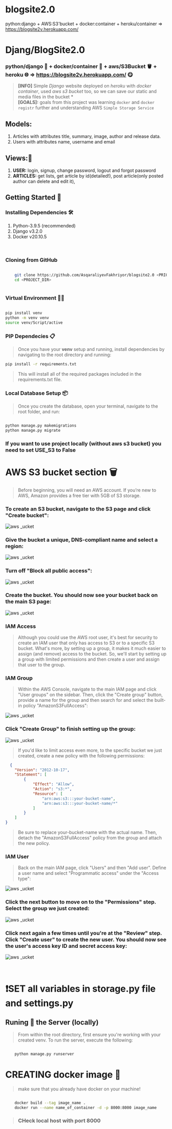 # blogsite2.0
python:django + AWS:S3'bucket  + docker:container + heroku/container => https://blogsite2v.herokuapp.com/

# Djang/BlogSite2.0 <br>
### python/django 🔰 + docker/container 🚢 + aws/S3Bucket 🪣 + heroku 🌐 => https://blogsite2v.herokuapp.com/ 😋


> **[INFO]** Simple *Django* website deployed on *heroku* with *docker container*, used *aws s3 bucket* too, so we can save our static and media files in the bucket *<br>
> **[GOALS]:** goals from this project was learning `docker` and `docker registr` further and understanding AWS `Simple Storage Service`

## Models:
1. Articles with attributes title, summary, image, author and release data.
2. Users with attributes name, username and email

## Views:🍔
1. **USER:** login, signup, change password, logout and forgot password
2. **ARTICLES:** get lists, get article by id(detailed!), post article(only posted author can delete and edit it), 


## Getting Started 🚩


### Installing Dependencies 🛠️

1. Python-3.9.5 (recommended)
2. Django v3.2.0
3. Docker v20.10.5
<br>

### Cloning from GitHub

```bash

    git clone https://github.com/AsqaraliyevFakhriyor/blogsite2.0 <PRIOJECT_DIR>
    cd <PROJECT_DIR>
    
```

### Virtual Environment 🧑‍✈️

```bash

pip install venv
python -m venv venv
source venv/Script/active

```

### PIP Dependecies 📋
> Once you have your **venv** setup and running, install dependencies by navigating
> to the root directory and running:
```bash
pip install -r requirements.txt
```
>This will install all of the required packages included in the requirements.txt
>file.


### Local Database Setup 📦
> Once you create the database, open your terminal, navigate to the root folder, and run:
```bash

python manage.py makemigrations
python manage.py migrate

```

### If you want to use project locally (without aws s3 bucket) you need to set **USE_S3** to False

# AWS S3 bucket section 🗑️

> Before beginning, you will need an AWS account. If you’re new to AWS, Amazon provides a free tier with 5GB of S3 storage.

### To create an S3 bucket, navigate to the S3 page and click "Create bucket":

![aws _ucket](/screenshots/aws_s3_1.png)


### Give the bucket a unique, DNS-compliant name and select a region:

![aws _ucket](/screenshots/aws_s3_2.png)

### Turn off "Block all public access":

![aws _ucket](/screenshots/aws_s3_5.png)

### Create the bucket. You should now see your bucket back on the main S3 page:

![aws _ucket](/screenshots/aws_s3_3.png)

### IAM Access

> Although you could use the AWS root user, it's best for security to create an IAM user that only has access to S3 or to a specific S3 bucket. What's more, by setting up a group, it makes it much easier to assign (and remove) access to the bucket. So, we'll start by setting up a group with limited permissions and then create a user and assign that user to the group.

### IAM Group

> Within the AWS Console, navigate to the main IAM page and click "User groups" on the sidebar. Then, click the "Create group" button, provide a name for the group and then search for and select the built-in policy "AmazonS3FullAccess":

![aws _ucket](/screenshots/aws_iam_1.png)

### Click "Create Group" to finish setting up the group:

![aws _ucket](/screenshots/aws_iam_2.png)

> If you'd like to limit access even more, to the specific bucket we just created, create a new policy with the following permissions:
```json
  {
    "Version": "2012-10-17",
    "Statement": [
        {
            "Effect": "Allow",
            "Action": "s3:*",
            "Resource": [
                "arn:aws:s3:::your-bucket-name",
                "arn:aws:s3:::your-bucket-name/*"
            ]
        }
    ]
}
```
>  Be sure to replace your-bucket-name with the actual name. Then, detach the "AmazonS3FullAccess" policy from the group and attach the new policy.

### IAM User
> Back on the main IAM page, click "Users" and then "Add user". Define a user name and select "Programmatic access" under the "Access type":

![aws _ucket](/screenshots/aws_iam_3.png)

### Click the next button to move on to the "Permissions" step. Select the group we just created:

![aws _ucket](/screenshots/aws_iam_4.png)

### Click next again a few times until you're at the "Review" step. Click "Create user" to create the new user. You should now see the user's access key ID and secret access key:

![aws _ucket](/screenshots/aws_iam_5.png)

<br>

# ❗SET all variables in storage.py file and settings.py


## Runing 🏃 the Server (locally)
> From within the root directory, first ensure you're working with your created
venv. To run the server, execute the following:

```bash

    python manage.py runserver

```

# CREATING docker image 🚢

> make sure that you already have docker on your machine!

```bash

    docker build --tag image_name .
    docker run --name name_of_container -d -p 8000:8000 image_name

```

> ### CHeck local host with port 8000
